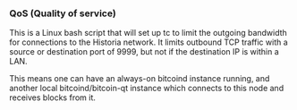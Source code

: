 ### QoS (Quality of service) ###

This is a Linux bash script that will set up tc to limit the outgoing bandwidth for connections to the Historia network. It limits outbound TCP traffic with a source or destination port of 9999, but not if the destination IP is within a LAN.

This means one can have an always-on bitcoind instance running, and another local bitcoind/bitcoin-qt instance which connects to this node and receives blocks from it.
